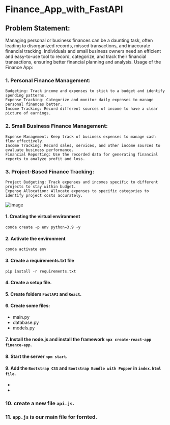 # Finance_App_with_FastAPI

## Problem Statement:

Managing personal or business finances can be a daunting task, often leading to disorganized records, missed transactions, and inaccurate financial tracking. Individuals and small business owners need an efficient and easy-to-use tool to record, categorize, and track their financial transactions, ensuring better financial planning and analysis.
Usage of the Finance App:
### 1. Personal Finance Management:

    Budgeting: Track income and expenses to stick to a budget and identify spending patterns.
    Expense Tracking: Categorize and monitor daily expenses to manage personal finances better.
    Income Tracking: Record different sources of income to have a clear picture of earnings.

### 2. Small Business Finance Management:

    Expense Management: Keep track of business expenses to manage cash flow effectively.
    Income Tracking: Record sales, services, and other income sources to evaluate business performance.
    Financial Reporting: Use the recorded data for generating financial reports to analyze profit and loss.

### 3. Project-Based Finance Tracking:

    Project Budgeting: Track expenses and incomes specific to different projects to stay within budget.
    Expense Allocation: Allocate expenses to specific categories to identify project costs accurately.

![image](https://github.com/user-attachments/assets/f23cc0b5-c4a3-4a5c-97a5-4037c10d639d)

#### 1. Creating the virtual environment
```
conda create -p env python=3.9 -y
```

#### 2. Activate the environment
```
conda activate env
```

#### 3. Create a requirements.txt file
```
pip install -r requirements.txt
```

#### 4. Create a setup file.

#### 5. Create folders ```FastAPI``` and ```React```.

#### 6. Create some files:
* main.py
* database.py
* models.py

#### 7. Install the node.js and install the framework ```npx create-react-app finance-app```.

#### 8. Start the server ```npm start```.

#### 9. Add the ```Bootstrap CSS``` and  ```Bootstrap Bundle with Popper``` in ```index.html file```.
* <!-- Bootstrap CSS -->
  <link href="https://cdn.jsdelivr.net/npm/bootstrap@5.0.2/dist/css/bootstrap.min.css" rel="stylesheet" integrity="sha384-EVSTQN3/azprG1Anm3QDgpJLIm9Nao0Yz1ztcQTwFspd3yD65VohhpuuCOmLASjC" crossorigin="anonymous">
* <!-- Option 1: Bootstrap Bundle with Popper -->
  <script src="https://cdn.jsdelivr.net/npm/bootstrap@5.0.2/dist/js/bootstrap.bundle.min.js" integrity="sha384-MrcW6ZMFYlzcLA8Nl+NtUVF0sA7MsXsP1UyJoMp4YLEuNSfAP+JcXn/tWtIaxVXM" crossorigin="anonymous"></script>

### 10. create a new file ```api.js```.

### 11. ```app.js``` is our main file for fornted. 





